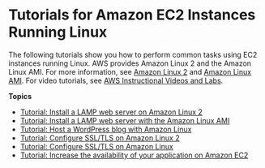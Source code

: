 # Tutorials for Amazon EC2 Instances Running Linux<a name="ec2-tutorials"></a>

The following tutorials show you how to perform common tasks using EC2 instances running Linux\. AWS provides Amazon Linux 2 and the Amazon Linux AMI\. For more information, see [Amazon Linux 2](https://aws.amazon.com/amazon-linux-2/) and [Amazon Linux AMI](https://aws.amazon.com/amazon-linux-ami/)\. For video tutorials, see [AWS Instructional Videos and Labs](https://aws.amazon.com/training/intro_series/)\.

**Topics**
+ [Tutorial: Install a LAMP web server on Amazon Linux 2](ec2-lamp-amazon-linux-2.md)
+ [Tutorial: Install a LAMP web server with the Amazon Linux AMI](install-LAMP.md)
+ [Tutorial: Host a WordPress blog with Amazon Linux](hosting-wordpress.md)
+ [Tutorial: Configure SSL/TLS on Amazon Linux 2](SSL-on-amazon-linux-2.md)
+ [Tutorial: Configure SSL/TLS on Amazon Linux](SSL-on-amazon-linux-ami.md)
+ [Tutorial: Increase the availability of your application on Amazon EC2](ec2-increase-availability.md)